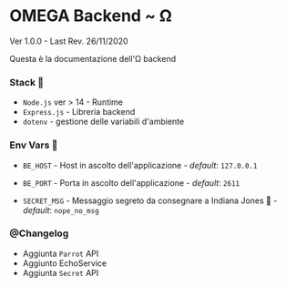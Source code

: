# OMEGA Backend  ~ Ω

Ver 1.0.0 - Last Rev. 26/11/2020

Questa è la documentazione dell'Ω backend

### Stack :unicorn:

- `Node.js` ver > 14 - Runtime
- `Express.js` - Libreria backend
- `dotenv` - gestione delle variabili d'ambiente



### Env Vars :blue_book:

- `BE_HOST` - Host in ascolto dell'applicazione - *default*: `127.0.0.1`

- `BE_PORT` - Porta in ascolto dell'applicazione - *default*: `2611`
- `SECRET_MSG` - Messaggio segreto da consegnare a Indiana Jones :cowboy_hat_face: - *default*: `nope_no_msg`



### @Changelog

- Aggiunta `Parrot` API
- Aggiunto EchoService
- Aggiunta `Secret` API
